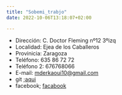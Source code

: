 ```yaml
---
title: "Sobemi_trabjo"
date: 2022-10-06T13:18:07+02:00

---
```


* Dirección: C. Doctor Fleming nº12 3ºizq
* Localidad: Ejea de los Caballeros
* Provinicia: Zaragoza
* Teléfono: 635 86 72 72
* Teléfono 2: 676768066
* E-mail: mderkaoui10@gmail.com
*  git ;[aqui](https://github.com/MohamedElderkaoui)
*  facebook; [facabook](https://www.facebook.com/profile.php?id=100008299605005)